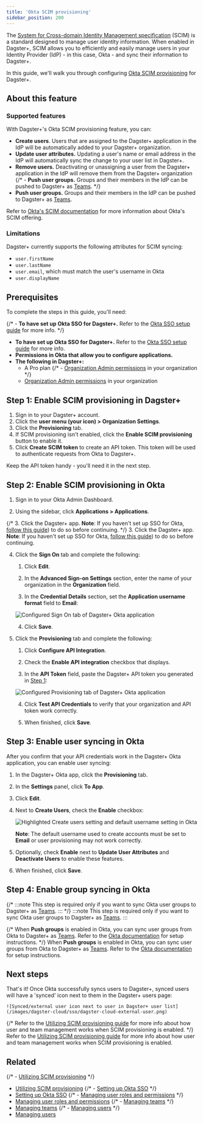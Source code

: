 ```yaml
---
title: 'Okta SCIM provisioning'
sidebar_position: 200
---
```


The [System for Cross-domain Identity Management specification](https://scim.cloud/) (SCIM) is a standard designed to manage user identity information. When enabled in Dagster+, SCIM allows you to efficiently and easily manage users in your Identity Provider (IdP) - in this case, Okta - and sync their information to Dagster+.

In this guide, we'll walk you through configuring [Okta SCIM provisioning](https://developer.okta.com/docs/concepts/scim/) for Dagster+.

## About this feature

<Tabs>
<TabItem value="Supported features">

### Supported features

With Dagster+'s Okta SCIM provisioning feature, you can:

- **Create users**. Users that are assigned to the Dagster+ application in the IdP will be automatically added to your Dagster+ organization.
- **Update user attributes.** Updating a user's name or email address in the IdP will automatically sync the change to your user list in Dagster+.
- **Remove users.** Deactivating or unassigning a user from the Dagster+ application in the IdP will remove them from the Dagster+ organization
{/* - **Push user groups.** Groups and their members in the IdP can be pushed to Dagster+ as [Teams](/dagster-plus/account/managing-users/managing-teams). */}
- **Push user groups.** Groups and their members in the IdP can be pushed to Dagster+ as
    [Teams](/todo).

Refer to [Okta's SCIM documentation](https://developer.okta.com/docs/concepts/scim/) for more information about Okta's SCIM offering.

</TabItem>
<TabItem value="Limitations">

### Limitations

Dagster+ currently supports the following attributes for SCIM syncing:

- `user.firstName`
- `user.lastName`
- `user.email`, which must match the user's username in Okta
- `user.displayName`

</TabItem>
</Tabs>

## Prerequisites

To complete the steps in this guide, you'll need:

{/* - **To have set up Okta SSO for Dagster+.** Refer to the [Okta SSO setup guide](/dagster-plus/account/authentication/okta/saml-sso) for more info. */}
- **To have set up Okta SSO for Dagster+.** Refer to the [Okta SSO setup guide](/todo) for more info.
- **Permissions in Okta that allow you to configure applications.**
- **The following in Dagster+:**
  - A Pro plan
  {/* - [Organization Admin permissions](/dagster-plus/account/managing-users/managing-user-roles-permissions#user-permissions-reference) in your organization */}
  - [Organization Admin permissions](/todo) in your organization

## Step 1: Enable SCIM provisioning in Dagster+

1. Sign in to your Dagster+ account.
2. Click the **user menu (your icon) > Organization Settings**.
3. Click the **Provisioning** tab.
4. If SCIM provisioning isn't enabled, click the **Enable SCIM provisioning** button to enable it.
5. Click **Create SCIM token** to create an API token. This token will be used to authenticate requests from Okta to Dagster+.

Keep the API token handy - you'll need it in the next step.

## Step 2: Enable SCIM provisioning in Okta

1. Sign in to your Okta Admin Dashboard.

2. Using the sidebar, click **Applications > Applications**.

{/* 3. Click the Dagster+ app. **Note**: If you haven't set up SSO for Okta, [follow this guide](/dagster-plus/account/authentication/okta/saml-sso)) to do so before continuing. */}
3. Click the Dagster+ app. **Note**: If you haven't set up SSO for Okta, [follow this guide](/todo)) to do so before continuing.

4. Click the **Sign On** tab and complete the following:

   1. Click **Edit**.

   2. In the **Advanced Sign-on Settings** section, enter the name of your organization in the **Organization** field.

   3. In the **Credential Details** section, set the **Application username format** field to **Email**:


    ![Configured Sign On tab of Dagster+ Okta application](/images/dagster-cloud/sso/okta/scim-sign-on-tab.png)

   4. Click **Save**.

5. Click the **Provisioning** tab and complete the following:

   1. Click **Configure API Integration**.

   2. Check the **Enable API integration** checkbox that displays.

   3. In the **API Token** field, paste the Dagster+ API token you generated in [Step 1](#step-1-enable-scim-provisioning-in-dagster):

    ![Configured Provisioning tab of Dagster+ Okta application](/images/dagster-cloud/sso/okta/provisioning-tab.png)

   4. Click **Test API Credentials** to verify that your organization and API token work correctly.

   5. When finished, click **Save**.

## Step 3: Enable user syncing in Okta

After you confirm that your API credentials work in the Dagster+ Okta application, you can enable user syncing:

1. In the Dagster+ Okta app, click the **Provisioning** tab.

2. In the **Settings** panel, click **To App**.

3. Click **Edit**.

4. Next to **Create Users**, check the **Enable** checkbox:

    ![Highlighted Create users setting and default username setting in Okta](/images/dagster-cloud/sso/okta/provisioning-to-app-create-users.png)

   **Note**: The default username used to create accounts must be set to **Email** or user provisioning may not work correctly.

5. Optionally, check **Enable** next to **Update User Attributes** and **Deactivate Users** to enable these features.

6. When finished, click **Save**.

## Step 4: Enable group syncing in Okta

{/*
:::note
  This step is required only if you want to sync Okta user groups to Dagster+ as [Teams](/dagster-plus/account/managing-users/managing-teams).
:::
*/}
:::note
  This step is required only if you want to sync Okta user groups to Dagster+ as [Teams](/todo).
:::

{/* When **Push groups** is enabled in Okta, you can sync user groups from Okta to Dagster+ as [Teams](/dagster-plus/account/managing-users/managing-teams). Refer to the [Okta documentation](https://help.okta.com/oie/en-us/Content/Topics/users-groups-profiles/usgp-enable-group-push.htm) for setup instructions. */}
When **Push groups** is enabled in Okta, you can sync user groups from Okta to Dagster+ as [Teams](/todo). Refer to the [Okta documentation](https://help.okta.com/oie/en-us/Content/Topics/users-groups-profiles/usgp-enable-group-push.htm) for setup instructions.

## Next steps

That's it! Once Okta successfully syncs users to Dagster+, synced users will have a 'synced' icon next to them in the Dagster+ users page:

    ![Synced/external user icon next to user in Dagster+ user list](/images/dagster-cloud/sso/dagster-cloud-external-user.png)

{/* Refer to the [Utilizing SCIM provisioning guide](/dagster-plus/account/authentication/utilizing-scim-provisioning) for more info about how user and team management works when SCIM provisioning is enabled. */}
Refer to the [Utilizing SCIM provisioning guide](/todo) for more info about how user and team management works when SCIM provisioning is enabled.

## Related

{/* - [Utilizing SCIM provisioning](/dagster-plus/account/authentication/utilizing-scim-provisioning) */}
- [Utilizing SCIM provisioning](/todo)
{/* - [Setting up Okta SSO](/dagster-plus/account/authentication/okta/saml-sso) */}
- [Setting up Okta SSO](/todo)
{/* - [Managing user roles and permissions](/dagster-plus/account/managing-users/managing-user-roles-permissions) */}
- [Managing user roles and permissions](/todo)
{/* - [Managing teams](/dagster-plus/account/managing-users/managing-teams) */}
- [Managing teams](/todo)
{/* - [Managing users](/dagster-plus/account/managing-users) */}
- [Managing users](/todo)
